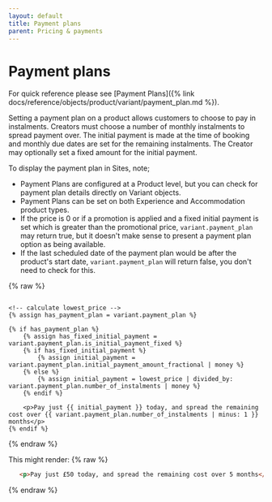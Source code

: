```yaml
---
layout: default
title: Payment plans
parent: Pricing & payments
---
```


# Payment plans

For quick reference please see [Payment Plans]({% link docs/reference/objects/product/variant/payment_plan.md %}).

Setting a payment plan on a product allows customers to choose to pay in instalments. Creators must choose a number of monthly instalments to spread payment over. The initial payment is made at the time of booking and monthly due dates are set for the remaining instalments. The Creator may optionally set a fixed amount for the initial payment. 

To display the payment plan in Sites, note;

- Payment Plans are configured at a Product level, but you can check for payment plan details directly on Variant objects. 
- Payment Plans can be set on both Experience and Accommodation product types.
- If the price is 0 or if a promotion is applied and a fixed initial payment is set which is greater than the promotional price, `variant.payment_plan` may return true, but it doesn't make sense to present a payment plan option as being available. 
- If the last scheduled date of the payment plan would be after the product's start date, `variant.payment_plan` will return false, you don't need to check for this.

{% raw %}
```liquid

<!-- calculate lowest_price -->
{% assign has_payment_plan = variant.payment_plan %}

{% if has_payment_plan %}
    {% assign has_fixed_initial_payment = variant.payment_plan.is_initial_payment_fixed %}
    {% if has_fixed_initial_payment %}
        {% assign initial_payment = variant.payment_plan.initial_payment_amount_fractional | money %}
    {% else %}
        {% assign initial_payment = lowest_price | divided_by: variant.payment_plan.number_of_instalments | money %}
    {% endif %}

    <p>Pay just {{ initial_payment }} today, and spread the remaining cost over {{ variant.payment_plan.number_of_instalments | minus: 1 }} months</p>
{% endif %}
```
{% endraw %}

This might render:
{% raw %}
```html
   <p>Pay just £50 today, and spread the remaining cost over 5 months</p>
```
{% endraw %}
